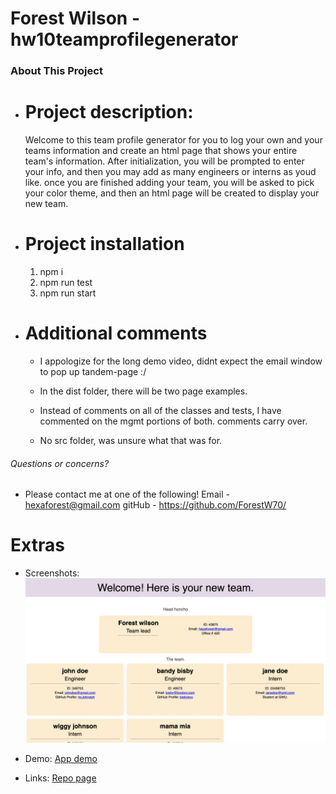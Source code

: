 # Forest Wilson - hw10teamprofilegenerator

### About This Project
* # Project description:
  Welcome to this team profile generator for you to log your own and your teams information and create an html page that shows your entire team's information. After initialization, you will be prompted to enter your info, and then you may add as many engineers or interns as youd like. once you are finished adding your team, you will be asked to pick your color theme, and then an html page will be created to display your new team.
  
* # Project installation
  1. npm i
  2. npm run test
  3. npm run start

* # Additional comments
  - I appologize for the long demo video, didnt expect the email window to pop up tandem-page :/

  - In the dist folder, there will be two page examples.

  - Instead of comments on all of the classes and tests, I have commented on the mgmt portions of both. comments carry over.

  - No src folder, was unsure what that was for.


###### Questions or concerns? 
* Please contact me at one of the following!
  Email - hexaforest@gmail.com
  gitHub - https://github.com/ForestW70/


# Extras
* Screenshots:
  ![App page desktop](./assets/gen-page.png)
  
* Demo:
  [App demo](https://youtu.be/q5OVMxwlkuU)

* Links:
  [Repo page](https://github.com/ForestW70/hw10teamprofilegenerator)
  

